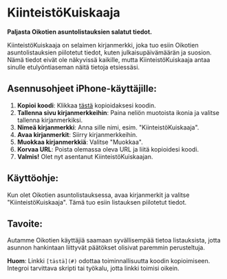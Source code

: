 # KiinteistöKuiskaaja

**Paljasta Oikotien asuntolistauksien salatut tiedot.**

KiinteistöKuiskaaja on selaimen kirjanmerkki, joka tuo esiin Oikotien asuntolistauksien piilotetut tiedot, kuten julkaisupäivämäärän ja suosion. Nämä tiedot eivät ole näkyvissä kaikille, mutta KiinteistöKuiskaaja antaa sinulle etulyöntiaseman näitä tietoja etsiessäsi.

## Asennusohjeet iPhone-käyttäjille:

1. **Kopioi koodi**: Klikkaa [tästä](#) kopioidaksesi koodin.
2. **Tallenna sivu kirjanmerkkeihin**: Paina neliön muotoista ikonia ja valitse tallenna kirjanmerkiksi.
3. **Nimeä kirjanmerkki**: Anna sille nimi, esim. "KiinteistöKuiskaaja".
4. **Avaa kirjanmerkit**: Siirry kirjanmerkkeihin.
5. **Muokkaa kirjanmerkkiä**: Valitse "Muokkaa".
6. **Korvaa URL**: Poista olemassa oleva URL ja liitä kopioidesi koodi.
7. **Valmis!** Olet nyt asentanut KiinteistöKuiskaajan.

## Käyttöohje:

Kun olet Oikotien asuntolistauksessa, avaa kirjanmerkit ja valitse "KiinteistöKuiskaaja". Tämä tuo esiin listauksen piilotetut tiedot.

## Tavoite:

Autamme Oikotien käyttäjiä saamaan syvällisempää tietoa listauksista, jotta asunnon hankintaan liittyvät päätökset olisivat paremmin perusteltuja.

**Huom**: Linkki `[tästä](#)` odottaa toiminnallisuutta koodin kopioimiseen. Integroi tarvittava skripti tai työkalu, jotta linkki toimisi oikein.
